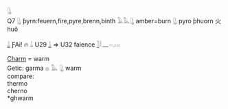 𓊮  
Q7 𓊮 ƥyrn:feuern,fire,pyre,brenn,binth 𓄿𓅓𓊮 amber=burn 𓊮 pyro ƥhuorn 火huǒ  

[𓍑](𓍑) ƑAi! 🔥  𓍑    U29  [𓍒](𓍒)  => U32     faience [𓍘](𓍘)𓎛𓈖𓏏𓈒𓏥  

[Charm](Charm) = warm  
Getic: garma 𓐍 𓅓 𓊮 warm  
compare:  
thermo  
cherno  
*ghwarm  